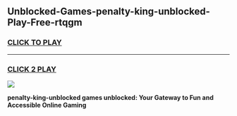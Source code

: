 
## Unblocked-Games-penalty-king-unblocked-Play-Free-rtqgm
<h3>
<a href="https://premium76.site?title=penalty-king-unblocked&ref=19M">CLICK TO PLAY</a></h3>
<hr>

<h3>
<a href="https://premium76.site?title=penalty-king-unblocked&ref=19M">CLICK 2 PLAY</a>
  
</h3>

<a href="https://premium76.site?title=penalty-king-unblocked&ref=19M"><img src="https://clearcache.store/games.png"></a>


**penalty-king-unblocked games unblocked: Your Gateway to Fun and Accessible Online Gaming**
